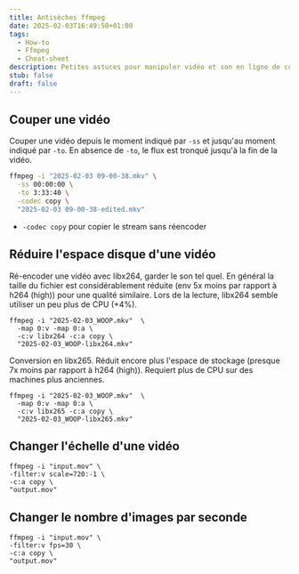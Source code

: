 ```yaml
---
title: Antisèches ffmpeg
date: 2025-02-03T16:49:50+01:00
tags:
  - How-to
  - Ffmpeg
  - Cheat-sheet
description: Petites astuces pour manipuler vidéo et son en ligne de commande
stub: false
draft: false
---
```


## Couper une vidéo

Couper une vidéo depuis le moment indiqué par `-ss` et jusqu'au moment indiqué par `-to`.
En absence de `-to`, le flux est tronqué jusqu'à la fin de la vidéo.

```sh
ffmpeg -i "2025-02-03 09-00-38.mkv" \
  -ss 00:00:00 \
  -to 3:33:40 \
  -codec copy \
  "2025-02-03 09-00-38-edited.mkv"
```

- `-codec copy` pour copier le stream sans réencoder

## Réduire l'espace disque d'une vidéo

Ré-encoder une vidéo avec libx264, garder le son tel quel.
En général la taille du fichier est considérablement réduite (env 5x moins par rapport à h264 (high)) pour une qualité similaire.
Lors de la lecture, libx264 semble utiliser un peu plus de CPU (+4%).

```shell
ffmpeg -i "2025-02-03_WOOP.mkv"  \
  -map 0:v -map 0:a \
  -c:v libx264 -c:a copy \
  "2025-02-03_WOOP-libx264.mkv"
```

Conversion en libx265. Réduit encore plus l'espace de stockage (presque 7x moins par rapport à h264 (high)). Requiert plus de CPU sur des machines plus anciennes.

```shell
ffmpeg -i "2025-02-03_WOOP.mkv"  \
  -map 0:v -map 0:a \
  -c:v libx265 -c:a copy \
  "2025-02-03_WOOP-libx265.mkv"
```

## Changer l'échelle d'une vidéo

```shell
ffmpeg -i "input.mov" \
-filter:v scale=720:-1 \
-c:a copy \
"output.mov"
```

## Changer le nombre d'images par seconde

```shell
ffmpeg -i "input.mov" \
-filter:v fps=30 \
-c:a copy \
"output.mov"
```